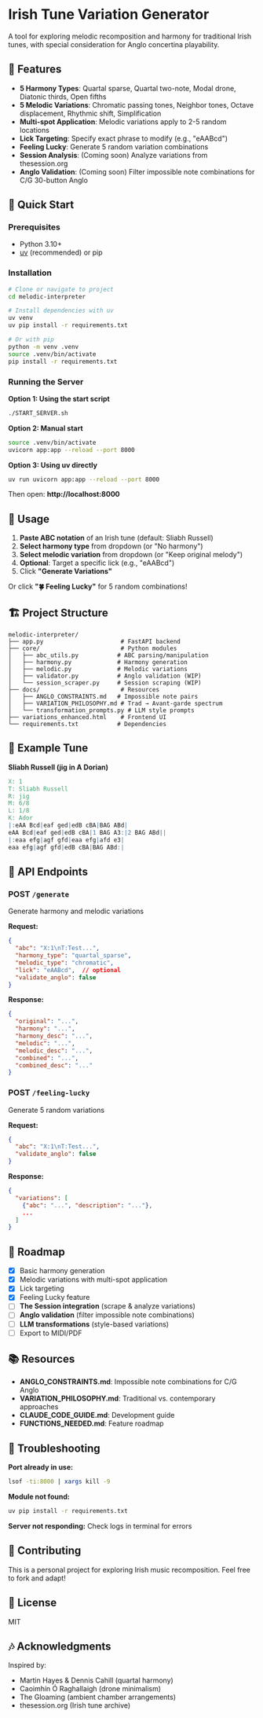 # Irish Tune Variation Generator

A tool for exploring melodic recomposition and harmony for traditional Irish tunes, with special consideration for Anglo concertina playability.

## 🎵 Features

- **5 Harmony Types**: Quartal sparse, Quartal two-note, Modal drone, Diatonic thirds, Open fifths
- **5 Melodic Variations**: Chromatic passing tones, Neighbor tones, Octave displacement, Rhythmic shift, Simplification
- **Multi-spot Application**: Melodic variations apply to 2-5 random locations
- **Lick Targeting**: Specify exact phrase to modify (e.g., "eAABcd")
- **Feeling Lucky**: Generate 5 random variation combinations
- **Session Analysis**: (Coming soon) Analyze variations from thesession.org
- **Anglo Validation**: (Coming soon) Filter impossible note combinations for C/G 30-button Anglo

## 🚀 Quick Start

### Prerequisites
- Python 3.10+
- [uv](https://github.com/astral-sh/uv) (recommended) or pip

### Installation

```bash
# Clone or navigate to project
cd melodic-interpreter

# Install dependencies with uv
uv venv
uv pip install -r requirements.txt

# Or with pip
python -m venv .venv
source .venv/bin/activate
pip install -r requirements.txt
```

### Running the Server

**Option 1: Using the start script**
```bash
./START_SERVER.sh
```

**Option 2: Manual start**
```bash
source .venv/bin/activate
uvicorn app:app --reload --port 8000
```

**Option 3: Using uv directly**
```bash
uv run uvicorn app:app --reload --port 8000
```

Then open: **http://localhost:8000**

## 📖 Usage

1. **Paste ABC notation** of an Irish tune (default: Sliabh Russell)
2. **Select harmony type** from dropdown (or "No harmony")
3. **Select melodic variation** from dropdown (or "Keep original melody")
4. **Optional**: Target a specific lick (e.g., "eAABcd")
5. Click **"Generate Variations"**

Or click **"🍀 Feeling Lucky"** for 5 random combinations!

## 🏗️ Project Structure

```
melodic-interpreter/
├── app.py                      # FastAPI backend
├── core/                       # Python modules
│   ├── abc_utils.py           # ABC parsing/manipulation
│   ├── harmony.py             # Harmony generation
│   ├── melodic.py             # Melodic variations
│   ├── validator.py           # Anglo validation (WIP)
│   └── session_scraper.py     # Session scraping (WIP)
├── docs/                       # Resources
│   ├── ANGLO_CONSTRAINTS.md   # Impossible note pairs
│   ├── VARIATION_PHILOSOPHY.md # Trad → Avant-garde spectrum
│   └── transformation_prompts.py # LLM style prompts
├── variations_enhanced.html    # Frontend UI
└── requirements.txt           # Dependencies
```

## 🎼 Example Tune

**Sliabh Russell (jig in A Dorian)**
```abc
X: 1
T: Sliabh Russell
R: jig
M: 6/8
L: 1/8
K: Ador
|:eAA Bcd|eaf ged|edB cBA|BAG ABd|
eAA Bcd|eaf ged|edB cBA|1 BAG A3:|2 BAG ABd||
|:eaa efg|agf gfd|eaa efg|afd e3|
eaa efg|agf gfd|edB cBA|BAG ABd:|
```

## 🔧 API Endpoints

### POST `/generate`
Generate harmony and melodic variations

**Request:**
```json
{
  "abc": "X:1\nT:Test...",
  "harmony_type": "quartal_sparse",
  "melodic_type": "chromatic",
  "lick": "eAABcd",  // optional
  "validate_anglo": false
}
```

**Response:**
```json
{
  "original": "...",
  "harmony": "...",
  "harmony_desc": "...",
  "melodic": "...",
  "melodic_desc": "...",
  "combined": "...",
  "combined_desc": "..."
}
```

### POST `/feeling-lucky`
Generate 5 random variations

**Request:**
```json
{
  "abc": "X:1\nT:Test...",
  "validate_anglo": false
}
```

**Response:**
```json
{
  "variations": [
    {"abc": "...", "description": "..."},
    ...
  ]
}
```

## 🎯 Roadmap

- [x] Basic harmony generation
- [x] Melodic variations with multi-spot application
- [x] Lick targeting
- [x] Feeling Lucky feature
- [ ] **The Session integration** (scrape & analyze variations)
- [ ] **Anglo validation** (filter impossible note combinations)
- [ ] **LLM transformations** (style-based variations)
- [ ] Export to MIDI/PDF

## 📚 Resources

- **ANGLO_CONSTRAINTS.md**: Impossible note combinations for C/G Anglo
- **VARIATION_PHILOSOPHY.md**: Traditional vs. contemporary approaches
- **CLAUDE_CODE_GUIDE.md**: Development guide
- **FUNCTIONS_NEEDED.md**: Feature roadmap

## 🐛 Troubleshooting

**Port already in use:**
```bash
lsof -ti:8000 | xargs kill -9
```

**Module not found:**
```bash
uv pip install -r requirements.txt
```

**Server not responding:**
Check logs in terminal for errors

## 🤝 Contributing

This is a personal project for exploring Irish music recomposition. Feel free to fork and adapt!

## 📝 License

MIT

## 🎶 Acknowledgments

Inspired by:
- Martin Hayes & Dennis Cahill (quartal harmony)
- Caoimhín Ó Raghallaigh (drone minimalism)
- The Gloaming (ambient chamber arrangements)
- thesession.org (Irish tune archive)

